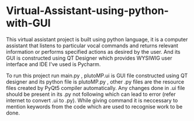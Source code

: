 # Virtual-Assistant-using-python-with-GUI
This virtual assistant project is built using python language, it is a computer assistant that listens to particular vocal commands and returns relevant information or performs specified actions as desired by the user. And its GUI is constructed using QT Designer which provides WYSIWIG user interface and IDE I've used is Pycharm.

To run this project run main.py , plutoMP.ui is GUI file constructed using QT designer and its python file is plutoMP.py , other .py files are the resource files created by PyQt5 compiler automatically. Any changes done in .ui file should be present in its .py not following which can lead to error (refer internet to convert .ui to .py). While giving command it is neccessary to mention keywords from the code which are used to recognise work to be done.
